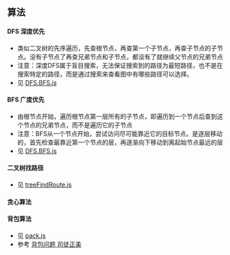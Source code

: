 ## 算法

#### DFS 深度优先
- 类似二叉树的先序遍历，先查根节点，再查第一个子节点，再查子节点的子节点。没有子节点了再查兄弟节点和子节点，都没有了就继续父节点的兄弟节点
- 注意：深度DFS属于盲目搜索，无法保证搜索到的路径为最短路径，也不是在搜索特定的路径，而是通过搜索来查看图中有哪些路径可以选择。
- 见 [DFS.BFS.js](../js/DFS.BFS.js)

#### BFS 广度优先
- 由根节点开始，遍历根节点第一层所有的子节点，即遍历到一个节点后查到这个节点的兄弟节点，而不是遍历它的子节点
- 注意：BFS从一个节点开始，尝试访问尽可能靠近它的目标节点。是逐层移动的，首先检查最靠近第一个节点的层，再逐渐向下移动到离起始节点最远的层
- 见 [DFS.BFS.js](../js/DFS.BFS.js)

#### 二叉树找路径
- 见 [treeFindRoute.js](../js/treeFindRoute.js)

#### 贪心算法

#### 背包算法
- 见 [pack.js](../js/pack.js)
- 参考 [背包问题 司徒正美](https://juejin.im/post/5c623ff3f265da2de1657f97)